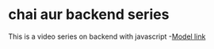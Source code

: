 # chai aur backend series

 This is a video series on backend with javascript
  -[Model link](https://app.eraser.io/workspace/YtPqZ1VogxGy1jzIDkzj)


